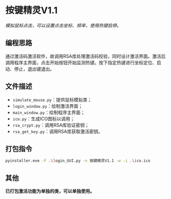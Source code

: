 # 按键精灵V1.1
*模拟鼠标点击，可以设置点击坐标、频率，使用热键启停。*

## 编程思路
通过激活码激活软件，故调用RSA库处理激活码校验，同时设计激活界面。激活后调用程序主界面，点击开始按钮开始监测热键。按下指定热键进行坐标定位、启动、停止，退出键退出。

## 文件描述
- `simulate_mouse.py`：提供鼠标模拟类；
- `login_window.py`：绘制激活界面；
- `main_window.py`：绘制程序主界面；
- `ico.py`：生成ICO图标以调用；
- `rsa_crypt.py`：调用RSA库验证密钥；
- `rsa_get_key.py`：调用RSA库获取激活密钥。

## 打包指令
```bash
pyinstaller.exe -F .\login_GUI.py -n 按键精灵V1.1 -w -i .\ico.ico
```

## 其他
**已打包激活功能为单独的类，可以单独使用。**
